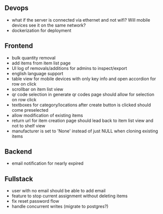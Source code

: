 ## Devops
- what if the server is connected via ethernet and not wifi? Will mobile devices see it on the same network?
- dockerization for deployment

## Frontend
- bulk quantity removal
- add items from item list page
- UI log of removals/additions for admins to inspect/export
- english language support
- table view for mobile devices with only key info and open accordion for row on click
- scrollbar on item list view
- qr code selection in generate qr codes page should allow for selection on row click
- textboxes for category/locations after create button is clicked should come preselected
- allow modification of existing items
- return url for item creation page should lead back to item list view and not to shelf view
- manufacturer is set to 'None' instead of just NULL when cloning existing items

## Backend
- email notification for nearly expired

## Fullstack
- user with no email should be able to add email
- feature to stop current assignment without deleting items
- fix reset password flow
- handle concurrent writes (migrate to postgres?)